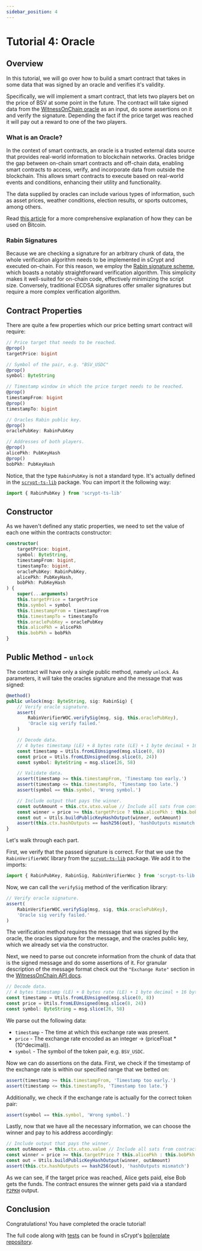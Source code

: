 ```yaml
---
sidebar_position: 4
---
```


# Tutorial 4: Oracle

## Overview

In this tutorial, we will go over how to build a smart contract that takes in some data that was signed by an oracle and verifies it's validity.

Specifically, we will implement a smart contract, that lets two players bet on the price of BSV at some point in the future.
The contract will take signed data from the [WitnessOnChain oracle](https://witnessonchain.com/) as an input, do some assertions on it and verify the signature. Depending the fact if the price target was reached it will pay out a reward to one of the two players.

### What is an Oracle?

In the context of smart contracts, an oracle is a trusted external data source that provides real-world information to blockchain networks. Oracles bridge the gap between on-chain smart contracts and off-chain data, enabling smart contracts to access, verify, and incorporate data from outside the blockchain. This allows smart contracts to execute based on real-world events and conditions, enhancing their utility and functionality. 

The data supplied by oracles can include various types of information, such as asset prices, weather conditions, election results, or sports outcomes, among others.

Read [this article](https://medium.com/coinmonks/access-external-data-from-bitcoin-smart-contracts-2ecdc7448c43) for a more comprehensive explanation of how they can be used on Bitcoin.

### Rabin Signatures

Because we are checking a signature for an arbitrary chunk of data, the whole verification algorithm needs to be implemented in sCrypt and executed on-chain.  For this reason, we employ the [Rabin signature scheme](https://en.wikipedia.org/wiki/Rabin_signature_algorithm), which boasts a notably straightforward verification algorithm. This simplicity makes it well-suited for on-chain code, effectively minimizing the script size. Conversely, traditional ECDSA signatures offer smaller signatures but require a more complex verification algorithm.

## Contract Properties

There are quite a few properties which our price betting smart contract will require:

```ts
// Price target that needs to be reached.
@prop()
targetPrice: bigint

// Symbol of the pair, e.g. "BSV_USDC"
@prop()
symbol: ByteString

// Timestamp window in which the price target needs to be reached.
@prop()
timestampFrom: bigint
@prop()
timestampTo: bigint

// Oracles Rabin public key.
@prop()
oraclePubKey: RabinPubKey

// Addresses of both players.
@prop()
alicePkh: PubKeyHash
@prop()
bobPkh: PubKeyHash
```

Notice, that the type `RabinPubKey` is not a standard type. It's actually defined in the [`scrypt-ts-lib`](https://www.npmjs.com/package/scrypt-ts-lib) package. You can import it the following way:

```ts
import { RabinPubKey } from 'scrypt-ts-lib'
```

## Constructor

As we haven't defined any static properties, we need to set the value of each one within the contracts constructor:

```ts
constructor(
    targetPrice: bigint,
    symbol: ByteString,
    timestampFrom: bigint,
    timestampTo: bigint,
    oraclePubKey: RabinPubKey,
    alicePkh: PubKeyHash,
    bobPkh: PubKeyHash
) {
    super(...arguments)
    this.targetPrice = targetPrice
    this.symbol = symbol
    this.timestampFrom = timestampFrom
    this.timestampTo = timestampTo
    this.oraclePubKey = oraclePubKey
    this.alicePkh = alicePkh
    this.bobPkh = bobPkh
}
```

## Public Method - `unlock`

The contract will have only a single public method, namely `unlock`. As parameters, it will take the oracles signature and the message that was signed:

```ts
@method()
public unlock(msg: ByteString, sig: RabinSig) {
    // Verify oracle signature.
    assert(
        RabinVerifierWOC.verifySig(msg, sig, this.oraclePubKey),
        'Oracle sig verify failed.'
    )

    // Decode data.
    // 4 bytes timestamp (LE) + 8 bytes rate (LE) + 1 byte decimal + 16 bytes symbol
    const timestamp = Utils.fromLEUnsigned(msg.slice(0, 8))
    const price = Utils.fromLEUnsigned(msg.slice(8, 24))
    const symbol: ByteString = msg.slice(26, 58)

    // Validate data.
    assert(timestamp >= this.timestampFrom, 'Timestamp too early.')
    assert(timestamp <= this.timestampTo, 'Timestamp too late.')
    assert(symbol == this.symbol, 'Wrong symbol.')

    // Include output that pays the winner.
    const outAmount = this.ctx.utxo.value // Include all sats from contract instance.
    const winner = price >= this.targetPrice ? this.alicePkh : this.bobPkh
    const out = Utils.buildPublicKeyHashOutput(winner, outAmount)
    assert(this.ctx.hashOutputs == hash256(out), 'hashOutputs mismatch')
}
```

Let's walk through each part.

First, we verify that the passed signature is correct. For that we use the `RabinVerifierWOC` library from the [`scrypt-ts-lib`](https://www.npmjs.com/package/scrypt-ts-lib) package. We add it to the imports:

```ts
import { RabinPubKey, RabinSig, RabinVerifierWoc } from 'scrypt-ts-lib'
```

Now, we can call the `verifySig` method of the verification library:
```ts
// Verify oracle signature.
assert(
    RabinVerifierWOC.verifySig(msg, sig, this.oraclePubKey),
    'Oracle sig verify failed.'
)
``` 
The verification method requires the message that was signed by the oracle, the oracles signature for the message, and the oracles public key, which we already set via the constructor.

Next, we need to parse out concrete information from the chunk of data that is the signed message and do some assertions of it. For granular description of the message format check out the `"Exchange Rate"` section in the [WitnessOnChain API docs](https://witnessonchain.com).

```ts
// Decode data.
// 4 bytes timestamp (LE) + 8 bytes rate (LE) + 1 byte decimal + 16 bytes symbol
const timestamp = Utils.fromLEUnsigned(msg.slice(0, 8))
const price = Utils.fromLEUnsigned(msg.slice(8, 24))
const symbol: ByteString = msg.slice(26, 58)
```

We parse out the following data:
- `timestamp` - The time at which this exchange rate was present.
- `price` - The exchange rate encoded as an integer -> (priceFloat * (10^decimal)).
- `symbol` - The symbol of the token pair, e.g. `BSV_USDC`.

Now we can do assertions on the data. First, we check if the timestamp of the exchange rate is within our specified range that we betted on:

```ts
assert(timestamp >= this.timestampFrom, 'Timestamp too early.')
assert(timestamp <= this.timestampTo, 'Timestamp too late.')
```

Additionally, we check if the exchange rate is actually for the correct token pair:

```ts
assert(symbol == this.symbol, 'Wrong symbol.')
```

Lastly, now that we have all the necessary information, we can choose the winner and pay to his address accordingly:

```ts
// Include output that pays the winner.
const outAmount = this.ctx.utxo.value // Include all sats from contract instance.
const winner = price >= this.targetPrice ? this.alicePkh : this.bobPkh
const out = Utils.buildPublicKeyHashOutput(winner, outAmount)
assert(this.ctx.hashOutputs == hash256(out), 'hashOutputs mismatch')
```

As we can see, if the target price was reached, Alice gets paid, else Bob gets the funds. The contract ensures the winner gets paid via a standard [`P2PKH`](https://wiki.bitcoinsv.io/index.php/Bitcoin_Transactions#Pay_to_Public_Key_Hash_.28P2PKH.29) output.


## Conclusion

Congratulations! You have completed the oracle tutorial!

The full code along with [tests](https://github.com/sCrypt-Inc/boilerplate/blob/master/tests/local/priceBet.test.ts) can be found in sCrypt's [boilerplate repository](https://github.com/sCrypt-Inc/boilerplate/blob/master/src/contracts/priceBet.ts).

